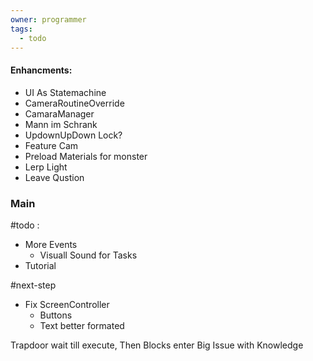 ```yaml
---
owner: programmer
tags:
  - todo
---
```

#### Enhancments:
- UI As Statemachine
- CameraRoutineOverride
- CamaraManager
- Mann im Schrank
- UpdownUpDown Lock?
- Feature Cam
- Preload Materials for monster
- Lerp Light
- Leave Qustion
### Main

#todo :
- More Events
	- Visuall Sound for Tasks
- Tutorial

#next-step
- Fix ScreenController
	- Buttons
	- Text better formated


Trapdoor wait till execute, Then Blocks enter
Big Issue with Knowledge
